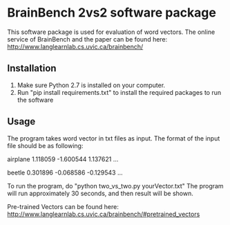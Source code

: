 # BrainBench 2vs2 software package
This software package is used for evaluation of word vectors. The online service of BrainBench and the paper can be found here:
http://www.langlearnlab.cs.uvic.ca/brainbench/
## Installation
1. Make sure Python 2.7 is installed on your computer.
2. Run "pip install requirements.txt" to install the required packages to run the software

## Usage
The program takes word vector in txt files as input.
The format of the input file should be as following:

airplane 1.118059 -1.600544 1.137621 ...

beetle 0.301896 -0.068586 -0.129543 ...

To run the program, do "python two_vs_two.py yourVector.txt"
The program will run approximately 30 seconds, and then result will be shown.

Pre-trained Vectors can be found here:
http://www.langlearnlab.cs.uvic.ca/brainbench/#pretrained_vectors
